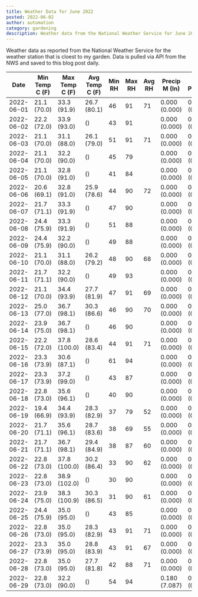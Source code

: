 ```yaml
---
title: Weather Data for June 2022
posted: 2022-06-02
author: automation
category: gardening
description: Weather data from the National Weather Service for June 2022
---
```


Weather data as reported from the National Weather Service for the weather station 
that is cloest to my garden. Data is pulled via API from the NWS and saved to this 
blog post daily.

|Date|Min Temp C (F)|Max Temp C (F)|Avg Temp C (F)|Min RH|Max RH|Avg RH|Precip M (In)|Avg Precip/Hr|
|---|---|---|---|---|---|---|---|---|
|2022-06-01|21.1 (70.0)|33.3 (91.9)|26.7 (80.1)|46|91|71|0.000 (0.000)|0.000 (0.000)|
|2022-06-02|22.2 (72.0)|33.9 (93.0)| ()|43|91||0.000 (0.000)|0.000 (0.000)|
|2022-06-03|21.1 (70.0)|31.1 (88.0)|26.1 (79.0)|51|91|71|0.000 (0.000)|0.000 (0.000)|
|2022-06-04|21.1 (70.0)|32.2 (90.0)| ()|45|79||0.000 (0.000)|0.000 (0.000)|
|2022-06-05|21.1 (70.0)|32.8 (91.0)| ()|41|84||0.000 (0.000)|0.000 (0.000)|
|2022-06-06|20.6 (69.1)|32.8 (91.0)|25.9 (78.6)|44|90|72|0.000 (0.000)|0.000 (0.000)|
|2022-06-07|21.7 (71.1)|33.3 (91.9)| ()|47|90||0.000 (0.000)|0.000 (0.000)|
|2022-06-08|24.4 (75.9)|33.3 (91.9)| ()|51|88||0.000 (0.000)|0.000 (0.000)|
|2022-06-09|24.4 (75.9)|32.2 (90.0)| ()|49|88||0.000 (0.000)|0.000 (0.000)|
|2022-06-10|21.1 (70.0)|31.1 (88.0)|26.2 (79.2)|48|90|68|0.000 (0.000)|0.000 (0.000)|
|2022-06-11|21.7 (71.1)|32.2 (90.0)| ()|49|93||0.000 (0.000)|0.000 (0.000)|
|2022-06-12|21.1 (70.0)|34.4 (93.9)|27.7 (81.9)|47|91|69|0.000 (0.000)|0.000 (0.000)|
|2022-06-13|25.0 (77.0)|36.7 (98.1)|30.3 (86.6)|46|90|70|0.000 (0.000)|0.000 (0.000)|
|2022-06-14|23.9 (75.0)|36.7 (98.1)| ()|46|90||0.000 (0.000)|0.000 (0.000)|
|2022-06-15|22.2 (72.0)|37.8 (100.0)|28.6 (83.4)|44|91|71|0.000 (0.000)|0.000 (0.000)|
|2022-06-16|23.3 (73.9)|30.6 (87.1)| ()|61|94||0.000 (0.000)|0.000 (0.000)|
|2022-06-17|23.3 (73.9)|37.2 (99.0)| ()|43|87||0.000 (0.000)|0.000 (0.000)|
|2022-06-18|22.8 (73.0)|35.6 (96.1)| ()|40|90||0.000 (0.000)|0.000 (0.000)|
|2022-06-19|19.4 (66.9)|34.4 (93.9)|28.3 (82.9)|37|79|52|0.000 (0.000)|0.000 (0.000)|
|2022-06-20|21.7 (71.1)|35.6 (96.1)|28.7 (83.6)|38|69|55|0.000 (0.000)|0.000 (0.000)|
|2022-06-21|21.7 (71.1)|36.7 (98.1)|29.4 (84.9)|38|87|60|0.000 (0.000)|0.000 (0.000)|
|2022-06-22|22.8 (73.0)|37.8 (100.0)|30.2 (86.4)|33|90|62|0.000 (0.000)|0.000 (0.000)|
|2022-06-23|22.8 (73.0)|38.9 (102.0)| ()|30|90||0.000 (0.000)|0.000 (0.000)|
|2022-06-24|23.9 (75.0)|38.3 (100.9)|30.3 (86.5)|31|90|61|0.000 (0.000)|0.000 (0.000)|
|2022-06-25|24.4 (75.9)|35.0 (95.0)| ()|43|85||0.000 (0.000)|0.000 (0.000)|
|2022-06-26|22.8 (73.0)|35.0 (95.0)|28.3 (82.9)|43|91|71|0.000 (0.000)|0.000 (0.000)|
|2022-06-27|23.3 (73.9)|35.0 (95.0)|28.8 (83.9)|43|91|67|0.000 (0.000)|0.000 (0.000)|
|2022-06-28|22.8 (73.0)|35.0 (95.0)|27.7 (81.8)|42|88|71|0.000 (0.000)|0.000 (0.000)|
|2022-06-29|22.8 (73.0)|32.2 (90.0)| ()|54|94||0.180 (7.087)|0.151 (0.151)|
